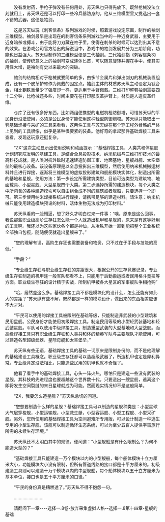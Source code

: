 <div class="read-content j_readContent" id="">
                <p>　　没有发射药，手枪子弹没有任何用处，苏天纵也只得先放下。既然枪械没法立刻就用上，苏天纵还是可以打印一些冷兵器防身的。他从三维模型里又挑选出一套不错的武器，这便是袖剑。<p>　　这是苏天纵玩《刺客信条》系列游戏的时侯，照着游戏设定原画，制作的袖剑三维模型。袖剑最早是出现在的刺客信条系列游戏当中的一种近身武器，主要用于近身暗杀或搏斗，由于能将刀刃藏在袖子里，使得在刺杀的时候可以达到出其不意的效果。在游戏公司官方给出的解说当中，游戏中的袖剑发展共分为三期阶段，功能也日益强大。苏天纵制作的三维模型便是三代袖剑。三代袖剑指《刺客信条3》的袖剑，使传统意义上的袖剑可变成连体匕首，可以随意旋转并握在手中，使其实用性大增，是袖剑有史以来最大的突破。<p>　　袖剑的结构相对于枪械就要简单的多，由多节金属片和弹出剑刃的机械装置组成，还有一个皮革护臂作为佩戴的固定点。袖剑主体的材质苏天纵主动设定为钛合金，相比钢铁重量少了强度却一样，更适用于手臂佩戴。三维打印整套袖剑需要四十二分钟，比枪械还多些，时间主要花在打印那皮革护臂上，材质是人造皮革纤维。<p>　　仓库了还有很多好东西，比如两组便携型的电磁机枪防御塔，可惜苏天纵的平民身份没法使用，必须是公民身份才能使用这种轻型防御炮塔。苏天纵只能取出一套基础焊接与采矿的工具来看看，这两件工具与苏天纵在那个穿工程外骨骼的尸体上见到的工具很像，似乎是某种很要紧的装备。他好奇的拿起那件基础焊接工具来查看，发现这玩意还挺复杂。<p>　　“ZX”这次主动显示出使用说明和动画提示：“基础焊接工具，人类共和体星舰计划研究院发明的基建工具，是结合全息投影技术、纳米机械与三维打印技术的最高科技成就。是人类对抗外敌时迅速建造防御工事、地面基地，星舰战舰、太空堡垒的最核心设备。该设备原理是以全息投影出三维模型，然后使用纳米机械搬运材料并且进行焊接，逐渐将三维模型的虚拟投影建筑和舰船模块实体化，制造出所需的基地和星舰。使用方法：第一步设定所需建筑类型，目前可选类型为建筑物、地面载具、小型星舰、大型星舰四个大类。第二步选择所需的建造模块，每个大类之中所包含的各种建造模块可以自由组合成不同的建筑或者舰船，只要选择一个即可。第三步使用纳米焊接系统进行焊接，请携带足够的建造材料。请注意：纳米机械只能使用建造模块预设的材料，活体生物无法成为打印材料。”<p>　　苏天纵看的一脸懵逼，想了好久才明白过来一件事：“噢，原来是这么回事，我说那些职业级高阶生存狂怎么能一个人就造出机甲和星舰的，原来是有这等好用的工具啊。我还以为这些家伙各个都是神仙，从冶铁开始一直到能把整个工业系统全部独自包揽，随随便便就造出星舰来了。”<p>　　“您的理解有误，高阶生存狂也需要装备和物资，只不过在于手段与技能的高低。”<p>　　“手段？”<p>　　“专业级生存狂与职业级生存狂的差距很大，根据公开的生存竞赛记录，专业级生存狂制造的机甲连一般军队都看不上，只能用于后勤搬运或者民用格斗竞技等方面。职业级生存狂的设计精于实战，所制机甲被各大星区的军事舰队争相抢购”<p>　　“哈，居然差这么多。基础焊接工具不都是模块化的设计么，怎么还能有如此大的差距？”苏天纵有些不解，既然都是一样的模块设计，做出来的东西相差应该不大才对。<p>　　“平民可以使用的焊接工具被限制在基础等级，只能制造非武装的小型建筑和民用星舰。公民身份才能使用初级焊接工具，制造民用等级的小型轻武装基地和轻武装星舰。军队可以使用中级焊接工具，制造重型武装的大型基地和大型战舰。而高级焊接工具只有职业级生存狂和人类共和体的精英军队与主要舰队才能使用，可以建造各型超级武器、星际母舰和太空堡垒。”<p>　　苏天纵有些无语，基础焊接工具的基础一词原来是限制身份的，而不是他理解的基础建设工具概念。职业级生存狂都可以造超级武器了，所造机甲也定是犀利异常。专业级肯定没法相比，只能造些民用的机甲也就不奇怪了。<p>　　他看了看手中的基础焊接工具，心头一阵火热，哪怕只是建造一些没有武装的星舰，其科技的先进程度也要超越这个世界数十代。只要造出一艘星舰，逃离这个即将发生空间裂缝的末日星球就成为可能。然而现实情况却不是这般简单。<p>　　“ZX，我要怎么造星舰？”苏天纵急切的问道。<p>　　“您想要制造什么样的星舰？基础焊接工具可以制造的星舰种类是：小型星球大气层穿梭舰，小型运输舰，小型救生艇，小型客运舰、小型工程舰、小型采矿舰。另外，您所使用的基础焊接工具为空间避难所专用版，可以设计制造一种逃生专用的小型生存舰，该舰可以制造循环生态系统，可以为至少五百人提供宇宙旅行所需的永续生存环境。”<p>　　苏天纵还不太明白其中的规律，便问道：“小型舰船是有什么限制么？为何不能造大型的？”<p>　　“基础焊接工具只能建造一万个模块以内的小型舰船，每个船体模块十立方厘米大小，功能模块大小没有限制，但所有管道线路的接口都是十平方厘米的。初级建造工具则可以建造十万个模块以内的中型舰船，每个船体模块以五十立方厘米为基本单位，接口也是五十平方厘米的口径。”<p>　　“平民的身份真是糟糕透了。”苏天纵不得不抱怨一句。<p>　　……………………<p>　　请翻阅下一章----选择一.8卷-放弃采集虚拟人格--选择一.8第十四章-星舰的基础<p> 
            </div>